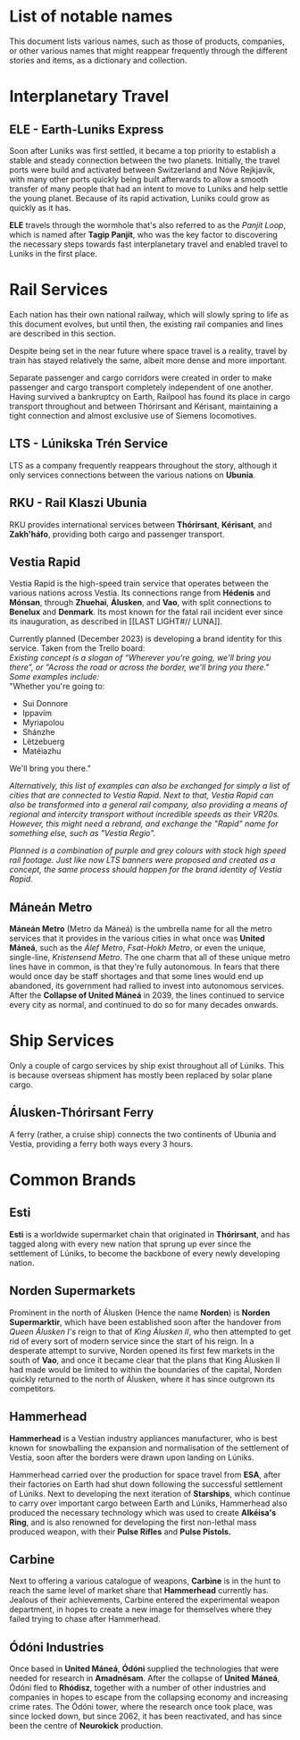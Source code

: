 # List of notable names
This document lists various names, such as those of products, companies, or other various names that might reappear frequently through the different stories and items, as a dictionary and collection.

# Interplanetary Travel

## ELE - Earth-Luniks Express
Soon after Luniks was first settled, it became a top priority to establish a stable and steady connection between the two planets. Initially, the travel ports were build and activated between Switzerland and Nóve Rejkjavík, with many other ports quickly being built afterwards to allow a smooth transfer of many people that had an intent to move to Luniks and help settle the young planet. Because of its rapid activation, Luniks could grow as quickly as it has.

**ELE** travels through the wormhole that's also referred to as the *Panjit Loop*, which is named after **Tagip Panjit**, who was the key factor to discovering the necessary steps towards fast interplanetary travel and enabled travel to Luniks in the first place.


# Rail Services
Each nation has their own national railway, which will slowly spring to life as this document evolves, but until then, the existing rail companies and lines are described in this section. 

Despite being set in the near future where space travel is a reality, travel by train has stayed relatively the same, albeit more dense and more important.  
  
Separate passenger and cargo corridors were created in order to make passenger and cargo transport completely independent of one another. Having survived a bankruptcy on Earth, Railpool has found its place in cargo transport throughout and between Thórirsant and Kérisant, maintaining a tight connection and almost exclusive use of Siemens locomotives.
## LTS - Lúnikska Trén Service
LTS as a company frequently reappears throughout the story, although it only services connections between the various nations on **Ubunia**. 

## RKU - Rail Klaszi Ubunia
RKU provides international services between **Thórirsant**, **Kérisant**, and **Zakh'háfo**, providing both cargo and passenger transport.

## Vestia Rapid
Vestia Rapid is the high-speed train service that operates between the various nations across Vestia. Its connections range from **Hédenis** and **Mónsan**, through **Zhuehai**, **Álusken**, and **Vao**, with split connections to **Benelux** and **Denmark**. Its most known for the fatal rail incident ever since its inauguration, as described in [[LAST LIGHT#// LUNA]]. 

Currently planned (December 2023) is developing a brand identity for this service. Taken from the Trello board: \
*Existing concept is a slogan of “Wherever you're going, we'll bring you there”, or "Across the road or across the border, we'll bring you there." Some examples include:* \
"Whether you're going to:
- Sui Donnore
- Ippavím 
- Myriapolou
- Shánzhe
- Lëtzebuerg
- Matéiazhu

We'll bring you there."

*Alternatively, this list of examples can also be exchanged for simply a list of cities that are connected to Vestia Rapid. Next to that, Vestia Rapid can also be transformed into a general rail company, also providing a means of regional and intercity transport without incredible speeds as their VR20s. However, this might need a rebrand, and exchange the "Rapid" name for something else, such as "Vestia Regio".*

*Planned is a combination of purple and grey colours with stock high speed rail footage. Just like now LTS banners were proposed and created as a concept, the same process should happen for the brand identity of Vestia Rapid.*

## Máneán Metro
**Máneán Metro** (Metro da Máneá) is the umbrella name for all the metro services that it provides in the various cities in what once was **United Máneá**, such as the *Álef Metro*, *Fsat-Hokh Metro*, or even the unique, single-line, *Kristensend Metro*. The one charm that all of these unique metro lines have in common, is that they're fully autonomous. In fears that there would once day be staff shortages and that some lines would end up abandoned, its government had rallied to invest into autonomous services. After the **Collapse of United Máneá** in 2039, the lines continued to service every city as normal, and continued to do so for many decades onwards.



# Ship Services
Only a couple of cargo services by ship exist throughout all of Lúniks. This is because overseas shipment has mostly been replaced by solar plane cargo.

## Álusken-Thórirsant Ferry
A ferry (rather, a cruise ship) connects the two continents of Ubunia and Vestia, providing a ferry both ways every 3 hours. 


# Common Brands
## Esti
**Esti** is a worldwide supermarket chain that originated in **Thórirsant**, and has tagged along with every new nation that sprung up ever since the settlement of Lúniks, to become the backbone of every newly developing nation. 

## Norden Supermarkets
Prominent in the north of Álusken (Hence the name **Norden**) is **Norden Supermarktir**, which have been established soon after the handover from *Queen Álusken I's* reign to that of *King Álusken II*, who then attempted to get rid of every sort of modern service since the start of his reign. In a desperate attempt to survive, Norden opened its first few markets in the south of **Vao**, and once it became clear that the plans that King Álusken II had made would be limited to within the boundaries of the capital, Norden quickly returned to the north of Álusken, where it has since outgrown its competitors.

## Hammerhead 
**Hammerhead** is a Vestian industry appliances manufacturer, who is best known for snowballing the expansion and normalisation of the settlement of Vestia, soon after the borders were drawn upon landing on Lúniks. 

Hammerhead carried over the production for space travel from **ESA**, after their factories on Earth had shut down following the successful settlement of Lúniks. Next to developing the next iteration of **Starships**, which continue to carry over important cargo between Earth and Lúniks, Hammerhead also produced the necessary technology which was used to create **Alkéisa's Ring**, and is also renowned for developing the first non-lethal mass produced weapon, with their **Pulse Rifles** and **Pulse Pistols.**

## Carbine
Next to offering a various catalogue of weapons, **Carbine** is in the hunt to reach the same level of market share that **Hammerhead** currently has. Jealous of their achievements, Carbine entered the experimental weapon department, in hopes to create a new image for themselves where they failed trying to chase after Hammerhead. 

## Ódóni Industries
Once based in **United Máneá**, **Ódóni** supplied the technologies that were needed for research in **Amadnésam**. After the collapse of **United Máneá**, Ódóni fled to **Rhódisz**, together with a number of other industries and companies in hopes to escape from the collapsing economy and increasing crime rates. The Ódóni tower, where the research once took place, was since locked down, but since 2062, it has been reactivated, and has since been the centre of **Neurokick** production.
